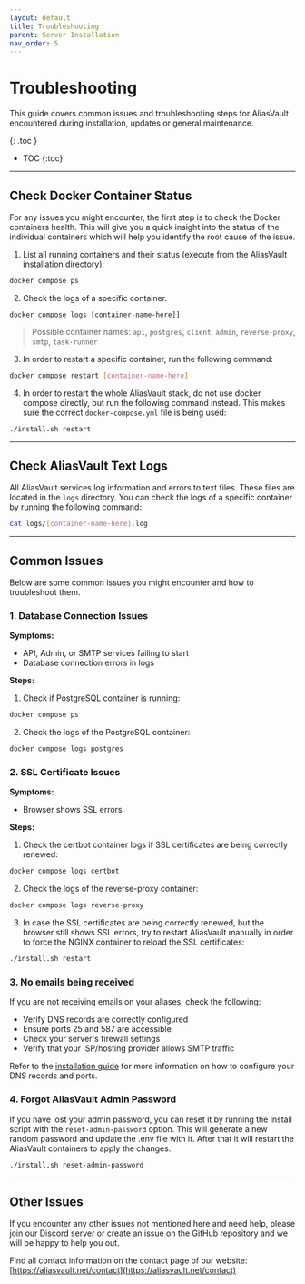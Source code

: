 ```yaml
---
layout: default
title: Troubleshooting
parent: Server Installation
nav_order: 5
---
```


# Troubleshooting

This guide covers common issues and troubleshooting steps for AliasVault encountered during installation, updates or general maintenance.

{: .toc }
* TOC
{:toc}

---

## Check Docker Container Status
For any issues you might encounter, the first step is to check the Docker containers health. This will give you a quick insight into the status of the individual containers which will help you identify the root cause of the issue.

1. List all running containers and their status (execute from the AliasVault installation directory):
```bash
docker compose ps
```

2. Check the logs of a specific container.
```
docker compose logs [container-name-here]]
```
> Possible container names: `api`, `postgres`, `client`, `admin`, `reverse-proxy`, `smtp`, `task-runner`

3. In order to restart a specific container, run the following command:
```bash
docker compose restart [container-name-here]
```

4. In order to restart the whole AliasVault stack, do not use docker compose directly, but run the following command instead. This makes sure the correct `docker-compose.yml` file is being used:
```bash
./install.sh restart
```

---

## Check AliasVault Text Logs
All AliasVault services log information and errors to text files. These files are located in the `logs` directory. You can check the logs of a specific container by running the following command:

```bash
cat logs/[container-name-here].log
```

---

## Common Issues
Below are some common issues you might encounter and how to troubleshoot them.

### 1. Database Connection Issues

**Symptoms:**
- API, Admin, or SMTP services failing to start
- Database connection errors in logs

**Steps:**
1. Check if PostgreSQL container is running:
```bash
docker compose ps
```

2. Check the logs of the PostgreSQL container:
```bash
docker compose logs postgres
```

### 2. SSL Certificate Issues

**Symptoms:**
- Browser shows SSL errors

**Steps:**
1. Check the certbot container logs if SSL certificates are being correctly renewed:
```bash
docker compose logs certbot
```

2. Check the logs of the reverse-proxy container:
```bash
docker compose logs reverse-proxy
```

3. In case the SSL certificates are being correctly renewed, but the browser still shows SSL errors, try to restart AliasVault manually in order to force the NGINX container to reload the SSL certificates:
```bash
./install.sh restart
```

### 3. No emails being received
If you are not receiving emails on your aliases, check the following:
- Verify DNS records are correctly configured
- Ensure ports 25 and 587 are accessible
- Check your server's firewall settings
- Verify that your ISP/hosting provider allows SMTP traffic

Refer to the [installation guide](./install.md) for more information on how to configure your DNS records and ports.


### 4. Forgot AliasVault Admin Password
If you have lost your admin password, you can reset it by running the install script with the `reset-admin-password` option. This will generate a new random password and update the .env file with it. After that it will restart the AliasVault containers to apply the changes.

```bash
./install.sh reset-admin-password
```

---

## Other Issues
If you encounter any other issues not mentioned here and need help, please join our Discord server or create an issue on the GitHub repository and we will be happy to help you out.

Find all contact information on the contact page of our website: [https://aliasvault.net/contact](https://aliasvault.net/contact)